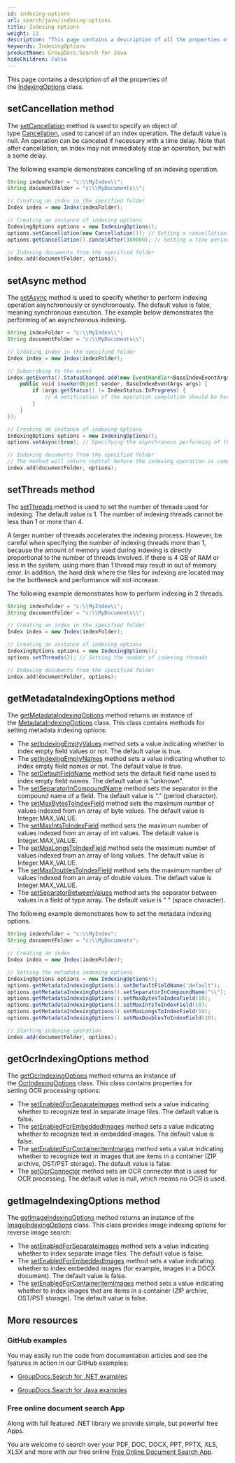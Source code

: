 ```yaml
---
id: indexing-options
url: search/java/indexing-options
title: Indexing options
weight: 12
description: "This page contains a description of all the properties of the IndexingOptions class"
keywords: IndexingOptions
productName: GroupDocs.Search for Java
hideChildren: False
---
```

This page contains a description of all the properties of the [IndexingOptions](https://reference.groupdocs.com/search/java/com.groupdocs.search.options/IndexingOptions) class.

## setCancellation method

The [setCancellation](https://reference.groupdocs.com/search/java/com.groupdocs.search.options/IndexingOptions#setCancellation(com.groupdocs.search.common.Cancellation)) method is used to specify an object of type [Cancellation](https://reference.groupdocs.com/search/java/com.groupdocs.search.common/Cancellation), used to cancel of an index operation. The default value is null. An operation can be canceled if necessary with a time delay. Note that after cancellation, an index may not immediately stop an operation, but with a some delay.

The following example demonstrates cancelling of an indexing operation.

```java
String indexFolder = "c:\\MyIndex\\";
String documentFolder = "c:\\MyDocuments\\";

// Creating an index in the specified folder
Index index = new Index(indexFolder);

// Creating an instance of indexing options
IndexingOptions options = new IndexingOptions();
options.setCancellation(new Cancellation()); // Setting a cancellation object
options.getCancellation().cancelAfter(300000); // Setting a time period of 300 seconds after which the indexing operation will be cancelled

// Indexing documents from the specified folder
index.add(documentFolder, options);
```

## setAsync method

The [setAsync](https://reference.groupdocs.com/search/java/com.groupdocs.search.options/IndexingOptions#setAsync(boolean)) method is used to specify whether to perform indexing operation asynchronously or synchronously. The default value is false, meaning synchronous execution. The example below demonstrates the performing of an asynchronous indexing.

```java
String indexFolder = "c:\\MyIndex\\";
String documentFolder = "c:\\MyDocuments\\";

// Creating index in the specified folder
Index index = new Index(indexFolder);

// Subscribing to the event
index.getEvents().StatusChanged.add(new EventHandler<BaseIndexEventArgs>() {
    public void invoke(Object sender, BaseIndexEventArgs args) {
        if (args.getStatus() != IndexStatus.InProgress) {
            // A notification of the operation completion should be here
        }
    }
});

// Creating an instance of indexing options
IndexingOptions options = new IndexingOptions();
options.setAsync(true); // Specifying the asynchronous performing of the operation

// Indexing documents from the specified folder
// The method will return control before the indexing operation is completed
index.add(documentFolder, options);
```

## setThreads method

The [setThreads](https://reference.groupdocs.com/search/java/com.groupdocs.search.options/IndexingOptions#setThreads(int)) method is used to set the number of threads used for indexing. The default value is 1. The number of indexing threads cannot be less than 1 or more than 4.

A larger number of threads accelerates the indexing process. However, be careful when specifying the number of indexing threads more than 1, because the amount of memory used during indexing is directly proportional to the number of threads involved. If there is 4 GB of RAM or less in the system, using more than 1 thread may result in out of memory error. In addition, the hard disk where the files for indexing are located may be the bottleneck and performance will not increase.

The following example demonstrates how to perform indexing in 2 threads.

```java
String indexFolder = "c:\\MyIndex\\";
String documentFolder = "c:\\MyDocuments\\";

// Creating an index in the specified folder
Index index = new Index(indexFolder);

// Creating an instance of indexing options
IndexingOptions options = new IndexingOptions();
options.setThreads(2); // Setting the number of indexing threads

// Indexing documents from the specified folder
index.add(documentFolder, options);
```

## getMetadataIndexingOptions method

The [getMetadataIndexingOptions](https://reference.groupdocs.com/search/java/com.groupdocs.search.options/IndexingOptions#getMetadataIndexingOptions()) method returns an instance of the [MetadataIndexingOptions](https://reference.groupdocs.com/search/java/com.groupdocs.search.options/MetadataIndexingOptions) class. This class contains methods for setting metadata indexing options:

* The [setIndexingEmptyValues](https://reference.groupdocs.com/search/java/com.groupdocs.search.options/MetadataIndexingOptions#setIndexingEmptyValues(boolean)) method sets a value indicating whether to index empty field values or not. The default value is true.
* The [setIndexingEmptyNames](https://reference.groupdocs.com/search/java/com.groupdocs.search.options/MetadataIndexingOptions#setIndexingEmptyNames(boolean)) method sets a value indicating whether to index empty field names or not. The default value is true.
* The [setDefaultFieldName](https://reference.groupdocs.com/search/java/com.groupdocs.search.options/MetadataIndexingOptions#setDefaultFieldName(java.lang.String)) method sets the default field name used to index empty field names. The default value is "unknown".
* The [setSeparatorInCompoundName](https://reference.groupdocs.com/search/java/com.groupdocs.search.options/MetadataIndexingOptions#setSeparatorInCompoundName(java.lang.String)) method sets the separator in the compound name of a field. The default value is "." (period character).
* The [setMaxBytesToIndexField](https://reference.groupdocs.com/search/java/com.groupdocs.search.options/MetadataIndexingOptions#setMaxBytesToIndexField(int)) method sets the maximum number of values indexed from an array of byte values. The default value is Integer.MAX\_VALUE.
* The [setMaxIntsToIndexField](https://reference.groupdocs.com/search/java/com.groupdocs.search.options/MetadataIndexingOptions#setMaxIntsToIndexField(int)) method sets the maximum number of values indexed from an array of int values. The default value is Integer.MAX\_VALUE.
* The [setMaxLongsToIndexField](https://reference.groupdocs.com/search/java/com.groupdocs.search.options/MetadataIndexingOptions#setMaxLongsToIndexField(int)) method sets the maximum number of values indexed from an array of long values. The default value is Integer.MAX\_VALUE.
* The [setMaxDoublesToIndexField](https://reference.groupdocs.com/search/java/com.groupdocs.search.options/MetadataIndexingOptions#setMaxDoublesToIndexField(int)) method sets the maximum number of values indexed from an array of double values. The default value is Integer.MAX\_VALUE.
* The [setSeparatorBetweenValues](https://reference.groupdocs.com/search/java/com.groupdocs.search.options/MetadataIndexingOptions#setSeparatorBetweenValues(java.lang.String)) method sets the separator between values in a field of type array. The default value is " " (space character).

The following example demonstrates how to set the metadata indexing options.

```java
String indexFolder = "c:\\MyIndex";
String documentFolder = "c:\\MyDocuments";

// Creating an index
Index index = new Index(indexFolder);

// Setting the metadata indexing options
IndexingOptions options = new IndexingOptions();
options.getMetadataIndexingOptions().setDefaultFieldName("default");
options.getMetadataIndexingOptions().setSeparatorInCompoundName("\\");
options.getMetadataIndexingOptions().setMaxBytesToIndexField(10);
options.getMetadataIndexingOptions().setMaxIntsToIndexField(10);
options.getMetadataIndexingOptions().setMaxLongsToIndexField(10);
options.getMetadataIndexingOptions().setMaxDoublesToIndexField(10);

// Starting indexing operation
index.add(documentFolder, options);
```

## getOcrIndexingOptions method

The [getOcrIndexingOptions](https://reference.groupdocs.com/search/java/com.groupdocs.search.options/IndexingOptions#getOcrIndexingOptions()) method returns an instance of the [OcrIndexingOptions](https://reference.groupdocs.com/search/java/com.groupdocs.search.options/OcrIndexingOptions) class. This class contains properties for setting OCR processing options:

* The [setEnabledForSeparateImages](https://reference.groupdocs.com/search/java/com.groupdocs.search.options/OcrIndexingOptions#setEnabledForSeparateImages(boolean)) method sets a value indicating whether to recognize text in separate image files. The default value is false.
* The [setEnabledForEmbeddedImages](https://reference.groupdocs.com/search/java/com.groupdocs.search.options/OcrIndexingOptions#setEnabledForEmbeddedImages(boolean)) method sets a value indicating whether to recognize text in embedded images. The default value is false.
* The [setEnabledForContainerItemImages](https://reference.groupdocs.com/search/java/com.groupdocs.search.options/OcrIndexingOptions#setEnabledForContainerItemImages(boolean)) method sets a value indicating whether to recognize text in images that are items in a container (ZIP archive, OST/PST storage). The default value is false.
* The [setOcrConnector](https://reference.groupdocs.com/search/java/com.groupdocs.search.options/OcrIndexingOptions#setOcrConnector(com.groupdocs.search.options.IOcrConnector)) method sets an OCR connector that is used for OCR processing. The default value is null, which means no OCR is used.

## getImageIndexingOptions method

The [getImageIndexingOptions](https://reference.groupdocs.com/search/java/com.groupdocs.search.options/IndexingOptions#getImageIndexingOptions()) method returns an instance of the [ImageIndexingOptions](https://reference.groupdocs.com/search/java/com.groupdocs.search.options/ImageIndexingOptions) class. This class provides image indexing options for reverse image search:

* The [setEnabledForSeparateImages](https://reference.groupdocs.com/search/java/com.groupdocs.search.options/ImageIndexingOptions#setEnabledForSeparateImages(boolean)) method sets a value indicating whether to index separate image files. The default value is false.
* The [setEnabledForEmbeddedImages](https://reference.groupdocs.com/search/java/com.groupdocs.search.options/ImageIndexingOptions#setEnabledForEmbeddedImages(boolean)) method sets a value indicating whether to index embedded images (for example, images in a DOCX document). The default value is false.
* The [setEnabledForContainerItemImages](https://reference.groupdocs.com/search/java/com.groupdocs.search.options/ImageIndexingOptions#setEnabledForContainerItemImages(boolean)) method sets a value indicating whether to index images that are items in a container (ZIP archive, OST/PST storage). The default value is false.

## More resources

### GitHub examples

You may easily run the code from documentation articles and see the features in action in our GitHub examples:

* [GroupDocs.Search for .NET examples](https://github.com/groupdocs-search/GroupDocs.Search-for-.NET)

* [GroupDocs.Search for Java examples](https://github.com/groupdocs-search/GroupDocs.Search-for-Java)

### Free online document search App

Along with full featured .NET library we provide simple, but powerful free Apps.

You are welcome to search over your PDF, DOC, DOCX, PPT, PPTX, XLS, XLSX and more with our free online [Free Online Document Search App](https://products.groupdocs.app/search).
